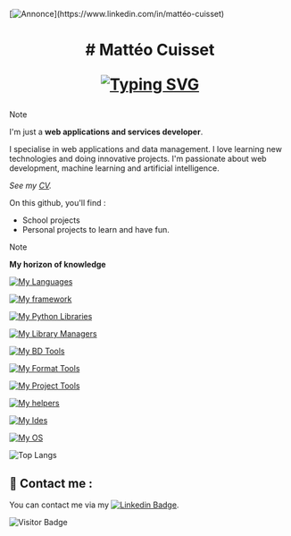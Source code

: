 [![Annonce](https://readme-typing-svg.demolab.com?font=Roboto&weight=500&size=25&pause=5000&color=F70000&background=FFEB00&center=true&vCenter=true&random=true&width=1100&lines=Actuellement+%C3%A0+la+recherche+d'un+stage+pour+mars+2025.)](https://www.linkedin.com/in/mattéo-cuisset)

<h1 align='center'>
  # Mattéo Cuisset
  
  <a href="https://git.io/typing-svg"><img src="https://readme-typing-svg.demolab.com?font=Fira+Code&weight=500&size=25&pause=1000&center=true&vCenter=true&random=true&width=450&lines=%C3%89tudiant+d%C3%A9veloppeur+fullstack" alt="Typing SVG" /></a>
</h1>

> [!NOTE]
> I'm just a **web applications and services developer**.
> 
> I specialise in web applications and data management.
> I love learning new technologies and doing innovative projects.
> I'm passionate about web development, machine learning and artificial intelligence.
>
> *See my [CV](/CV-CUISSET-Matteo.pdf).*
> 
> On this github, you'll find :
> - School projects
> - Personal projects to learn and have fun.


> [!NOTE]
> **My horizon of knowledge**
> 
> [![My Languages](https://skillicons.dev/icons?i=ts,python,js,java,php,kotlin,arduino,dart)](https://skillicons.dev)
>
> [![My framework](https://skillicons.dev/icons?i=flask,fastapi,laravel,symfony,spring,flutter,angular,react,nextjs,tailwind,bootstrap,tailwind,sass,materialui)](https://skillicons.dev)
>
> [![My Python Libraries](https://skillicons.dev/icons?i=pytorch,opencv,selenium,tensorflow)](https://skillicons.dev)
>
> [![My Library Managers](https://skillicons.dev/icons?i=pnpm,npm,gradle,maven,uv)](https://skillicons.dev)
>
> [![My BD Tools](https://skillicons.dev/icons?i=sqlite,postgresql,mysql,mongodb,cassandra,neo4j)](https://skillicons.dev)
>
> [![My Format Tools](https://skillicons.dev/icons?i=scss,css,html,md)](https://skillicons.dev)
>
> [![My Project Tools](https://skillicons.dev/icons?i=bash,powershell,git,github,githubactions,gitlab,nodejs,ros,docker,postman,kubernetes,terraform,nomad,bruno)](https://skillicons.dev)
>
> [![My helpers](https://skillicons.dev/icons?i=stackoverflow,codepen,discord)](https://skillicons.dev)
>
> [![My Ides](https://skillicons.dev/icons?i=vscode,idea,phpstorm,pycharm,webstorm,sublime,androidstudio,emacs,electron,eclipse,atom,cursor)](https://skillicons.dev)
> 
> [![My OS](https://skillicons.dev/icons?i=linux,ubuntu,debian,windows)](https://skillicons.dev)
>
> ![Top Langs](https://github-readme-stats.vercel.app/api/top-langs/?username=flyns157&layout=compact)


## 💬 Contact me :
You can contact me via my [![Linkedin Badge](https://img.shields.io/badge/Linkedin-%230077B5.svg?&style=for-the-badge&logo=linkedin&logoColor=white)](https://www.linkedin.com/in/mattéo-cuisset).


![Visitor Badge](https://visitor-badge.laobi.icu/badge?page_id=flyns157)

